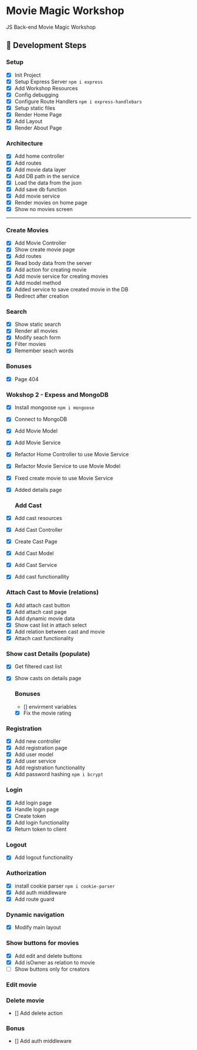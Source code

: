 # Movie Magic Workshop

JS Back-end Movie Magic Workshop

## 🚀 Development Steps

### Setup

- [x] Init Project
- [x] Setup Express Server `npm i express`
- [x] Add Workshop Resources
- [x] Config debugging
- [x] Configure Route Handlers `npm i express-handlebars`
- [x] Setup static files
- [x] Render Home Page
- [x] Add Layout
- [x] Render About Page

### Architecture

- [x] Add home controller
- [x] Add routes
- [x] Add movie data layer
- [x] Add DB path in the service
- [x] Load the data from the json
- [x] Add save db function
- [x] Add movie service
- [x] Render movies on home page
- [x] Show no movies screen

---

### Create Movies

- [x] Add Movie Controller
- [x] Show create movie page
- [x] Add routes
- [x] Read body data from the server
- [x] Add action for creating movie
- [x] Add movie service for creating movies
- [x] Add model method
- [x] Added service to save created movie in the DB
- [x] Redirect after creation

### Search

- [x] Show static search
- [x] Render all movies
- [x] Modify seach form
- [x] Filter movies
- [x] Remember seach words

### Bonuses

-[X] Page 404

### Wokshop 2 - Expess and MongoDB

- [x] Install mongoose `npm i mongoose`
- [x] Connect to MongoDB
- [x] Add Movie Model
- [X] Add Movie Service
- [X] Refactor Home Controller to use Movie Service
- [X] Refactor Movie Service to use Movie Model
- [X] Fixed create movie to use Movie Service
- [X] Added details page

  ### Add Cast
- [X] Add cast resources
- [X] Add Cast Controller
- [X] Create Cast Page
- [X] Add Cast Model
- [X] Add Cast Service
- [X] Add cast functionallity

### Attach Cast to Movie (relations)
- [X] Add attach cast button
- [x] Add attach cast page
- [X] Add dynamic movie data
- [X] Show cast list in attach select
- [x] Add relation between cast and movie
- [X] Attach cast functionality

### Show cast Details (populate)
- [X] Get filtered cast list
- [X] Show casts on details page

  ### Bonuses

  - [] envirment variables
  - [X] Fix the movie rating

### Registration
- [x] Add new controller
- [x] Add registration page
- [x] Add user model
- [x] Add user service
- [x] Add registration functionality
- [x] Add password hashing `npm i bcrypt`

### Login
- [x] Add login page
- [x] Handle login page
- [x] Create token
- [x] Add login functionality
- [x] Return token to client

### Logout
- [x] Add logout functionality

### Authorization
- [x] install cookie parser `npm i cookie-parser`
- [x] Add auth middleware
- [x] Add route guard

### Dynamic navigation
- [x] Modify main layout

### Show buttons for movies
  - [x] Add edit and delete buttons
  - [x] Add isOwner as relation to movie
  - [ ] Show buttons only for creators

### Edit movie

### Delete movie
- [] Add delete action

### Bonus
- [] Add auth middleware